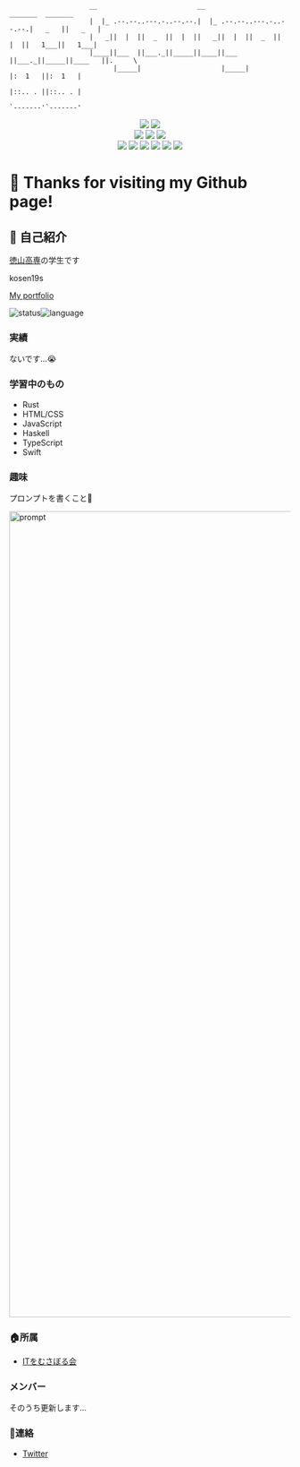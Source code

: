 ```
                    __                         __                         _______  _______
                    |  |_ .--.--..---.-..--.--.|  |_ .--.--..---.-..--.--.|   _   ||   _   |
                    |   _||  |  ||  _  ||  |  ||   _||  |  ||  _  ||  |  ||   1___||   1___|
                    |____||___  ||___._||_____||____||___  ||___._||_____||____   ||.     \
                          |_____|                    |_____|              |:  1   ||:  1   |
                                                                          |::.. . ||::.. . |
                                                                          `-------'`-------'
```

<div align="center">
<img src="https://img.shields.io/badge/age-16-9cf.svg?style=flat"></img>
<img src="https://img.shields.io/badge/たけのこ派orきのこ派-平和主義-success.svg?style=flat"></img><br>
<img src="https://img.shields.io/badge/OS-macOS-critical.svg?style=flat"></img>
<img src="https://img.shields.io/badge/Apple-respect-orange.svg?style=flat&logo=Apple"></img>
<img src="https://img.shields.io/badge/Mac-Love-ff69b4.svg?style=flat"></img><br>
<img src="https://img.shields.io/badge/Java-Well-brightgreen.svg?style=flat&logo=Java"></img>
<img src="https://img.shields.io/badge/HTML-Well-information.svg?style=flat&logo=HTML5"></img>
<img src="https://img.shields.io/badge/JavaScript-Well-brightgreen.svg?style=flat&logo=JavaScript"></img>
<img src="https://img.shields.io/badge/Swift-Soso-important.svg?style=flat&logo=Swift"></img>
<img src="https://img.shields.io/badge/Rust-Soso-important.svg?style=flat&logo=Rust"></img>
<img src="https://img.shields.io/badge/PRO-になりたい-blueviolet.svg?style=flat"></img>
</div>



# :wave: Thanks for visiting my Github page!

## :tada: 自己紹介

[徳山高専](https://www.tokuyama.ac.jp)の学生です

kosen19s

[My portfolio](https://tyautyau56.netlify.app)

![status](https://github-readme-stats.vercel.app/api?username=tyautyau56&count_private=true&theme=vision-friendly-dark&show_icons=true)![language](https://github-readme-stats.vercel.app/api/top-langs/?username=tyautyau56&layout=compact&theme=vision-friendly-dark&count_private=true)

### 実績

ないです...:sob:

### 学習中のもの

* Rust
* HTML/CSS
* JavaScript
* Haskell
* TypeScript
* Swift

### 趣味

プロンプトを書くこと:heartbeat:

<img width="1440" alt="prompt" src="https://user-images.githubusercontent.com/57137136/86988524-654c9780-c1d3-11ea-913b-d6c234a8692c.png">



### :house:所属

* [ITをむさぼる会](https://github.com/tokuyama-it)

### メンバー

そのうち更新します...

### :postbox:連絡

* [Twitter](https://twitter.com/tyautyau56)

